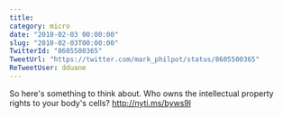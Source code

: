 ```yaml
---
title: 
category: micro
date: "2010-02-03 00:00:00"
slug: "2010-02-03T00:00:00"
TwitterId: "8605500365"
TweetUrl: "https://twitter.com/mark_philpot/status/8605500365"
ReTweetUser: dduane
---
```


<i class="fa fa-retweet" aria-hidden="true"></i> So here's something to think
about. Who owns the intellectual property rights to your body's cells?
http://nyti.ms/byws9l
